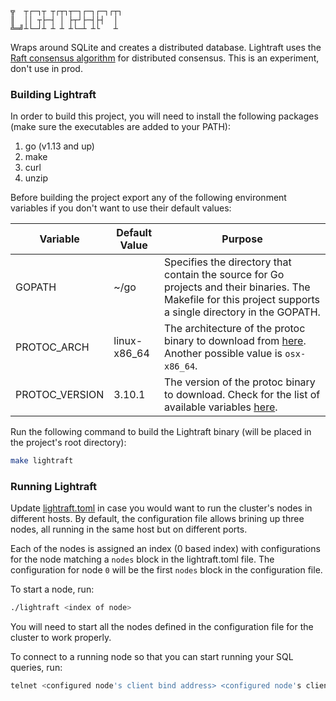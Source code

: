 ```
╦  ┬┌─┐┬ ┬┌┬┐┬─┐┌─┐┌─┐┌┬┐
║  ││ ┬├─┤ │ ├┬┘├─┤├┤  │ 
╩═╝┴└─┘┴ ┴ ┴ ┴└─┴ ┴└   ┴ 
```

Wraps around SQLite and creates a distributed database. Lightraft uses the [Raft consensus algorithm](https://raft.github.io/) for distributed consensus. This is an experiment, don't use in prod.

### Building Lightraft

In order to build this project, you will need to install the following packages (make sure the executables are added to your PATH):

1. go (v1.13 and up)
1. make
1. curl
1. unzip

Before building the project export any of the following environment variables if you don't want to use their default values:

| Variable       | Default Value | Purpose                                                                                                                                                      |
|----------------|---------------|--------------------------------------------------------------------------------------------------------------------------------------------------------------|
| GOPATH | ~/go | Specifies the directory that contain the source for Go projects and their binaries. The Makefile for this project supports a single directory in the GOPATH. |
| PROTOC_ARCH | linux-x86_64 | The architecture of the protoc binary to download from [here](https://github.com/protocolbuffers/protobuf/releases). Another possible value is `osx-x86_64`. |
| PROTOC_VERSION | 3.10.1 | The version of the protoc binary to download. Check for the list of available variables [here](https://github.com/protocolbuffers/protobuf/releases). |

Run the following command to build the Lightraft binary (will be placed in the project's root directory):

```sh
make lightraft
```

### Running Lightraft

Update [lightraft.toml](./lightraft.toml) in case you would want to run the cluster's nodes in different hosts. By default, the configuration file allows brining up three nodes, all running in the same host but on different ports.

Each of the nodes is assigned an index (0 based index) with configurations for the node matching a `nodes` block in the lightraft.toml file. The configuration for node `0` will be the first `nodes` block in the configuration file.

To start a node, run:

```sh
./lightraft <index of node>
```

You will need to start all the nodes defined in the configuration file for the cluster to work properly.

To connect to a running node so that you can start running your SQL queries, run:

```sh
telnet <configured node's client bind address> <configured node's client bind port>
```
